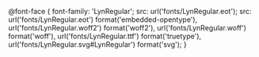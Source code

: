 @font-face {
    font-family: 'LynRegular';
    src: url('fonts/LynRegular.eot');
    src: url('fonts/LynRegular.eot') format('embedded-opentype'),
         url('fonts/LynRegular.woff2') format('woff2'),
         url('fonts/LynRegular.woff') format('woff'),
         url('fonts/LynRegular.ttf') format('truetype'),
         url('fonts/LynRegular.svg#LynRegular') format('svg');
}

